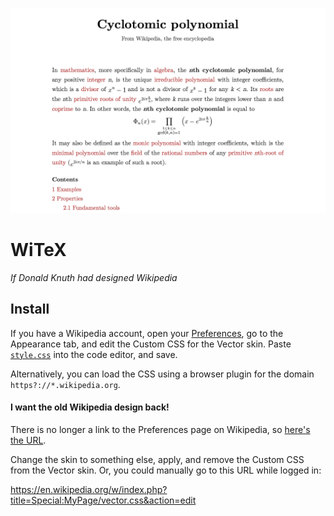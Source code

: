 
![WiTeX screenshot](https://raw.githubusercontent.com/AndrewBelt/WiTeX/master/screenshot.png)

# WiTeX
*If Donald Knuth had designed Wikipedia*

## Install
If you have a Wikipedia account, open your [Preferences](https://en.wikipedia.org/wiki/Special:Preferences), go to the Appearance tab, and edit the Custom CSS for the Vector skin.
Paste [`style.css`](https://raw.githubusercontent.com/AndrewBelt/WiTeX/master/style.css) into the code editor, and save.

Alternatively, you can load the CSS using a browser plugin for the domain `https?://*.wikipedia.org`.


#### I want the old Wikipedia design back!

There is no longer a link to the Preferences page on Wikipedia, so [here's the URL](https://en.wikipedia.org/wiki/Special:Preferences).

Change the skin to something else, apply, and remove the Custom CSS from the Vector skin.
Or, you could manually go to this URL while logged in:

https://en.wikipedia.org/w/index.php?title=Special:MyPage/vector.css&action=edit

